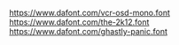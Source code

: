  
 https://www.dafont.com/vcr-osd-mono.font  
 https://www.dafont.com/the-2k12.font  
 https://www.dafont.com/ghastly-panic.font  
 